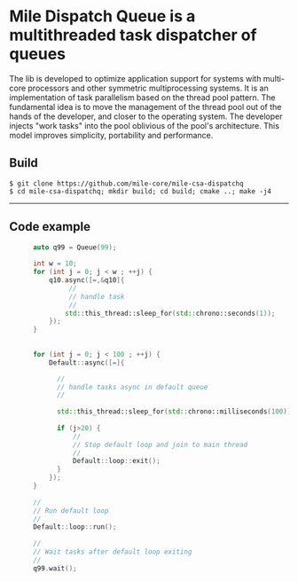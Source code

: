 # Mile Dispatch Queue is a multithreaded task dispatcher of queues

The lib is developed to optimize application support for systems with multi-core processors and other symmetric multiprocessing systems.
It is an implementation of task parallelism based on the thread pool pattern. The fundamental idea is to move the management 
of the thread pool out of the hands of the developer, and closer to the operating system. The developer injects "work tasks" into the pool oblivious of the pool's architecture. 
This model improves simplicity, portability and performance.

## Build 

    $ git clone https://github.com/mile-core/mile-csa-dispatchq
    $ cd mile-csa-dispatchq; mkdir build; cd build; cmake ..; make -j4

---

## Code example

```c++
      auto q99 = Queue(99);
  
      int w = 10;
      for (int j = 0; j < w ; ++j) {
          q10.async([=,&q10]{
               //
               // handle task
               //
              std::this_thread::sleep_for(std::chrono::seconds(1));
          });
      }
 
  
      for (int j = 0; j < 100 ; ++j) {
          Default::async([=]{

            //
            // handle tasks async in default queue 
            //           
              
            std::this_thread::sleep_for(std::chrono::milliseconds(100));
  
            if (j>20) {
                //
                // Stop default loop and join to main thread
                //
                Default::loop::exit();
            }  
          });
      }
    
      //
      // Run default loop
      //      
      Default::loop::run();
    
      //
      // Wait tasks after default loop exiting
      //
      q99.wait(); 
 ```
